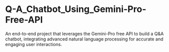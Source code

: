 # Q-A_Chatbot_Using_Gemini-Pro-Free-API
An end-to-end project that leverages the Gemini-Pro free API to build a Q&amp;A chatbot, integrating advanced natural language processing for accurate and engaging user interactions.

